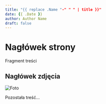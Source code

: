 ```yaml
---
title: "{{ replace .Name "-" " " | title }}"
date: {{ .Date }}
author: Author Name
draft: false
---
```


# Nagłówek strony

Fragment treści

## Nagłówek zdjęcia
![Foto](/https://placehold.it/1000x500)

Pozostała treść...
